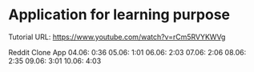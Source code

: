 # Application for learning purpose
Tutorial URL: https://www.youtube.com/watch?v=rCm5RVYKWVg

Reddit Clone App
04.06: 0:36
05.06: 1:01
06.06: 2:03
07.06: 2:06
08.06: 2:35
09.06: 3:01
10.06: 4:03
